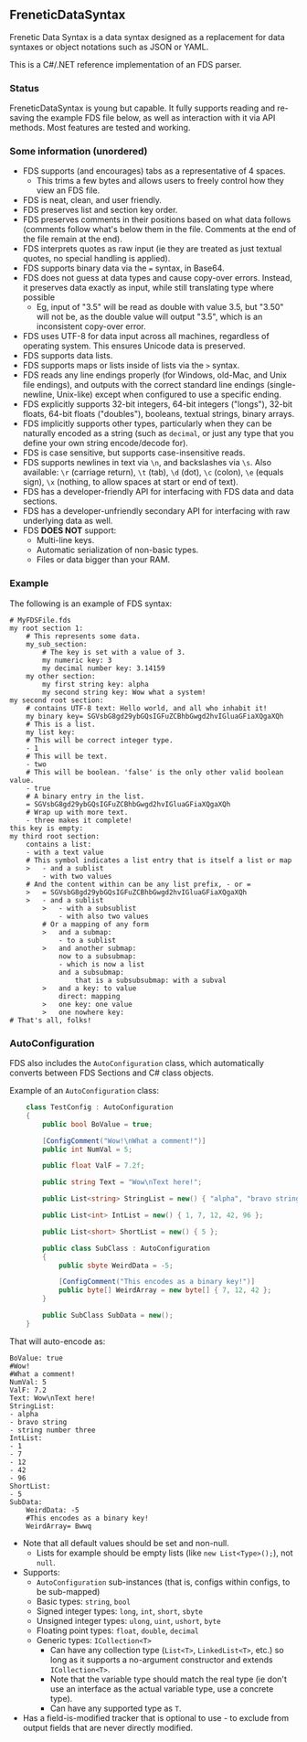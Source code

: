 FreneticDataSyntax
------------------

Frenetic Data Syntax is a data syntax designed as a replacement for data syntaxes or object notations such as JSON or YAML.

This is a C#/.NET reference implementation of an FDS parser.

### Status

FreneticDataSyntax is young but capable. It fully supports reading and re-saving the example FDS file below, as well as interaction with it via API methods. Most features are tested and working.

### Some information (unordered)

- FDS supports (and encourages) tabs as a representative of 4 spaces.
    - This trims a few bytes and allows users to freely control how they view an FDS file.
- FDS is neat, clean, and user friendly.
- FDS preserves list and section key order.
- FDS preserves comments in their positions based on what data follows (comments follow what's below them in the file. Comments at the end of the file remain at the end).
- FDS interprets quotes as raw input (ie they are treated as just textual quotes, no special handling is applied).
- FDS supports binary data via the `=` syntax, in Base64.
- FDS does not guess at data types and cause copy-over errors. Instead, it preserves data exactly as input, while still translating type where possible
    - Eg, input of "3.5" will be read as double with value 3.5, but "3.50" will not be, as the double value will output "3.5", which is an inconsistent copy-over error.
- FDS uses UTF-8 for data input across all machines, regardless of operating system. This ensures Unicode data is preserved.
- FDS supports data lists.
- FDS supports maps or lists inside of lists via the `>` syntax.
- FDS reads any line endings properly (for Windows, old-Mac, and Unix file endings), and outputs with the correct standard line endings (single-newline, Unix-like) except when configured to use a specific ending.
- FDS explicitly supports 32-bit integers, 64-bit integers ("longs"), 32-bit floats, 64-bit floats ("doubles"), booleans, textual strings, binary arrays.
- FDS implicitly supports other types, particularly when they can be naturally encoded as a string (such as `decimal`, or just any type that you define your own string encode/decode for).
- FDS is case sensitive, but supports case-insensitive reads.
- FDS supports newlines in text via `\n`, and backslashes via `\s`. Also available: `\r` (carriage return), `\t` (tab), `\d` (dot), `\c` (colon), `\e` (equals sign), `\x` (nothing, to allow spaces at start or end of text).
- FDS has a developer-friendly API for interfacing with FDS data and data sections.
- FDS has a developer-unfriendly secondary API for interfacing with raw underlying data as well.
- FDS **DOES NOT** support:
    - Multi-line keys.
    - Automatic serialization of non-basic types.
    - Files or data bigger than your RAM.

### Example

The following is an example of FDS syntax:

```fds
# MyFDSFile.fds
my root section 1:
	# This represents some data.
	my_sub_section:
		# The key is set with a value of 3.
		my numeric key: 3
		my decimal number key: 3.14159
	my other section:
		my first string key: alpha
		my second string key: Wow what a system!
my second root section:
	# contains UTF-8 text: Hello world, and all who inhabit it!
	my binary key= SGVsbG8gd29ybGQsIGFuZCBhbGwgd2hvIGluaGFiaXQgaXQh
	# This is a list.
	my list key:
	# This will be correct integer type.
	- 1
	# This will be text.
	- two
	# This will be boolean. 'false' is the only other valid boolean value.
	- true
	# A binary entry in the list.
	= SGVsbG8gd29ybGQsIGFuZCBhbGwgd2hvIGluaGFiaXQgaXQh
	# Wrap up with more text.
	- three makes it complete!
this key is empty:
my third root section:
	contains a list:
	- with a text value
	# This symbol indicates a list entry that is itself a list or map
	>	- and a sublist
		- with two values
	# And the content within can be any list prefix, - or =
	>	= SGVsbG8gd29ybGQsIGFuZCBhbGwgd2hvIGluaGFiaXQgaXQh
	>	- and a sublist
		>	- with a subsublist
			- with also two values
		# Or a mapping of any form
		>	and a submap:
			- to a sublist
		>	and another submap:
			now to a subsubmap:
			- which is now a list
			and a subsubmap:
				that is a subsubsubmap: with a subval
		>	and a key: to value
			direct: mapping
		>	one key: one value
		>	one nowhere key:
# That's all, folks!
```

### AutoConfiguration

FDS also includes the `AutoConfiguration` class, which automatically converts between FDS Sections and C# class objects.

Example of an `AutoConfiguration` class:
```cs
    class TestConfig : AutoConfiguration
    {
        public bool BoValue = true;

        [ConfigComment("Wow!\nWhat a comment!")]
        public int NumVal = 5;

        public float ValF = 7.2f;

        public string Text = "Wow\nText here!";

        public List<string> StringList = new() { "alpha", "bravo string", "string number three" };

        public List<int> IntList = new() { 1, 7, 12, 42, 96 };

        public List<short> ShortList = new() { 5 };

        public class SubClass : AutoConfiguration
        {
            public sbyte WeirdData = -5;

            [ConfigComment("This encodes as a binary key!")]
            public byte[] WeirdArray = new byte[] { 7, 12, 42 };
        }

        public SubClass SubData = new();
    }
```

That will auto-encode as:

```fds
BoValue: true
#Wow!
#What a comment!
NumVal: 5
ValF: 7.2
Text: Wow\nText here!
StringList:
- alpha
- bravo string
- string number three
IntList:
- 1
- 7
- 12
- 42
- 96
ShortList:
- 5
SubData:
    WeirdData: -5
    #This encodes as a binary key!
    WeirdArray= Bwwq
```

- Note that all default values should be set and non-null.
    - Lists for example should be empty lists (like `new List<Type>();`), not `null`.
- Supports:
    - `AutoConfiguration` sub-instances (that is, configs within configs, to be sub-mapped)
    - Basic types: `string`, `bool`
    - Signed integer types: `long`, `int`, `short`, `sbyte`
    - Unsigned integer types: `ulong`, `uint`, `ushort`, `byte`
    - Floating point types: `float`, `double`, `decimal`
    - Generic types: `ICollection<T>`
        - Can have any collection type (`List<T>`, `LinkedList<T>`, etc.) so long as it supports a no-argument constructor and extends `ICollection<T>`.
        - Note that the variable type should match the real type (ie don't use an interface as the actual variable type, use a concrete type).
        - Can have any supported type as `T`.
- Has a field-is-modified tracker that is optional to use - to exclude from output fields that are never directly modified.
